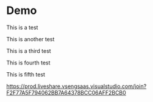 # Demo

This is a test

This is another test

This is a third test

This is fourth test

This is fifth test 

https://prod.liveshare.vsengsaas.visualstudio.com/join?F2F77A5F794062BB7A64378BCC06AFF2BCB0

